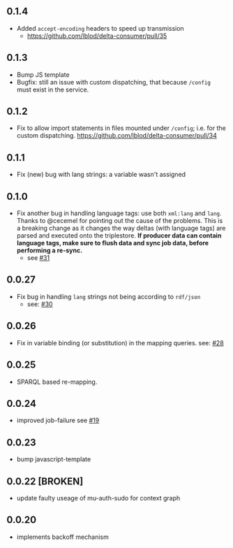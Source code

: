## 0.1.4
  - Added `accept-encoding` headers to speed up transmission
    - https://github.com/lblod/delta-consumer/pull/35
## 0.1.3
 - Bump JS template
 - Bugfix: still an issue with custom dispatching, that because `/config` must exist in the service.
## 0.1.2
 - Fix to allow import statements in files mounted under `/config`; i.e. for the custom dispatching.
     https://github.com/lblod/delta-consumer/pull/34
## 0.1.1
 - Fix (new) bug with lang strings: a variable wasn't assigned
## 0.1.0
 - Fix another bug in handling language tags: use both `xml:lang` and `lang`. Thanks to @cecemel for pointing out the cause of the problems. This is a breaking change as it changes the way deltas (with language tags) are parsed and executed onto the triplestore. **If producer data can contain language tags, make sure to flush data and sync job data, before performing a re-sync.**
   - see [#31](https://github.com/lblod/delta-consumer/pull/31)
## 0.0.27
 - Fix bug in handling `lang` strings not being according to `rdf/json`
   - see: [#30](https://github.com/lblod/delta-consumer/pull/30)
## 0.0.26
 - Fix in variable binding (or substitution) in the mapping queries.
     see: [#28](https://github.com/lblod/delta-consumer/pull/28)
## 0.0.25
 - SPARQL based re-mapping.
## 0.0.24
- improved job-failure see [#19](https://github.com/lblod/delta-consumer/pull/19)
## 0.0.23
- bump javascript-template
## 0.0.22 [BROKEN]
- update faulty useage of mu-auth-sudo for context graph
## 0.0.20

* implements backoff mechanism

